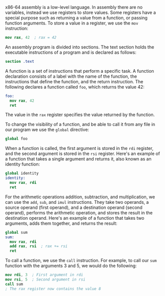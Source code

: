 x86-64 assembly is a low-level language. In assembly there are no variables,
instead we use registers to store values. Some registers have a special purpose
such as returning a value from a function, or passing function arguments. To
store a value in a register, we use the `mov` instruction:

```nasm
mov rax, 42  ; rax = 42
```

An assembly program is divided into sections. The text section holds the
executable instructions of a program and is declared as follows:

```nasm
section .text
```

A function is a set of instructions that perform a specific task. A function
declaration consists of a label with the name of the function, the instructions
that define the function, and the return instruction. The following declares a
function called `foo`, which returns the value 42:

```nasm
foo:
  mov rax, 42
  ret
```

The value in the `rax` register specifies the value returned by the function.

To change the visibility of a function, and be able to call it from any file in
our program we use the `global` directive:

```nasm
global foo
```

When a function is called, the first argument is stored in the `rdi` register,
and the second argument is stored in the `rsi` register. Here's an example of a
function that takes a single argument and returns it, also known as an identity
function:

```nasm
global identity
identity:
  mov rax, rdi
  ret
```

For the arithmetic operations addition, subtraction, and multiplication, we can
use the `add`, `sub`, and `imul` instructions. They take two operands, a source
operand (first operand), and a destination operand (second operand), performs
the arithmetic operation, and stores the result in the destination operand.
Here's an example of a function that takes two arguments, adds them together,
and returns the result:

```nasm
global sum
sum:
  mov rax, rdi
  add rax, rsi  ; rax += rsi
  ret
```

To call a function, we use the `call` instruction. For example, to call our
`sum` function with the arguments 3 and 5, we would do the following:

```nasm
mov rdi, 3  ; First argument in rdi
mov rsi, 5  ; Second argument in rsi
call sum
; The rax register now contains the value 8
```
